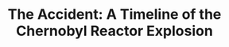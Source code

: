 ---
title:  "The Accident: A Timeline of the Chernobyl Reactor Explosion"
category: ['time']
excerpt: "A timeline and graphics show the Chernobyl reactor explosion as it unfolded."
description: "A timeline that dives deep into the night of the Chernobyl reactor explosion and the causes associated with it. Starting with the decisions made leading up to the disaster and moving to a second-by-second description of the explosion, this project follows the status of the reactor with graphics that show the weight of what happened. This project hopes to make it clear to everyone what the underlying issues were that led to the disaster and the decisions that were made which caused it to happen. "
header:
  teaser: assets/images/kenaston.png
contributors:
    - name: Elliot Kenaston
      bio: "Class of 2021, and astrophysics major from Fairbanks Alaska. "
embed:
    type: timeline
    id: 1SX76BGj92qw_Cza1McItKZj5Dhwh3UOB3zFSdpL6Ruc
    url: "https://cdn.knightlab.com/libs/timeline3/latest/embed/index.html?source=1SX76BGj92qw_Cza1McItKZj5Dhwh3UOB3zFSdpL6Ruc&font=Default&lang=en&initial_zoom=2&height=650"
---